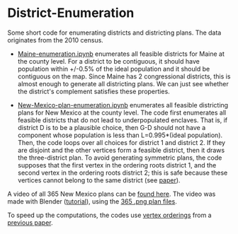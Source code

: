 # District-Enumeration

Some short code for enumerating districts and districting plans. The data originates from the 2010 census.

- [Maine-enumeration.ipynb](https://github.com/AustinLBuchanan/District-Enumeration/blob/main/Maine-enumeration.ipynb) enumerates all feasible districts for Maine at the county level. For a district to be contiguous, it should have population within +/-0.5% of the ideal population and it should be contiguous on the map. Since Maine has 2 congressional districts, this is almost enough to generate all districting plans. We can just see whether the district's complement satisfies these properties.

- [New-Mexico-plan-enumeration.ipynb](https://github.com/AustinLBuchanan/District-Enumeration/blob/main/New-Mexico-plan-enumeration.ipynb) enumerates all feasible districting plans for New Mexico at the county level. The code first enumerates all feasible districts that do not lead to underpopulated enclaves. That is, if district D is to be a plausible choice, then G-D should not have a component whose population is less than L=0.995*(ideal population). Then, the code loops over all choices for district 1 and district 2. If they are disjoint and the other vertices form a feasible district, then it draws the three-district plan. To avoid generating symmetric plans, the code supposes that the first vertex in the ordering roots district 1, and the second vertex in the ordering roots district 2; this is safe because these vertices cannot belong to the same district (see [paper](https://github.com/hamidrezavalidi/Political-Districting-to-Minimize-Cut-Edges)).

A video of all 365 New Mexico plans can be [found here](https://www.youtube.com/watch?v=pMJHDoIK8og). The video was made with Blender ([tutorial](https://www.youtube.com/watch?v=LmxaYwmewWs)), using the [365 .png plan files](https://github.com/AustinLBuchanan/District-Enumeration/tree/main/NM-plans).

To speed up the computations, the codes use [vertex orderings](https://github.com/hamidrezavalidi/Political-Districting-to-Minimize-Cut-Edges/blob/master/results/results_for_config-table11-3600-2k/log-file.txt) from a [previous paper](https://github.com/hamidrezavalidi/Political-Districting-to-Minimize-Cut-Edges).


